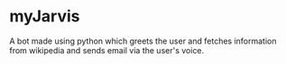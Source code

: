 # myJarvis
A bot made using python which greets the user and fetches information from wikipedia and sends email via the user's voice.
